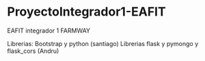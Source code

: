 # ProyectoIntegrador1-EAFIT
EAFIT integrador 1 FARMWAY

Librerias: Bootstrap y python (santiago)
Librerias flask y pymongo y  flask_cors (Andru)
